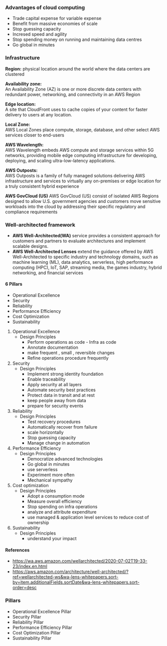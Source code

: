 ### Advantages of cloud computing

- Trade capital expense for variable expense
- Benefit from massive economies of scale
- Stop guessing capacity
- Incresed speed and agility
- Stop spending money on running and maintaining data centres
- Go global in minutes

### Infrastructure

<b>Region:</b>
 physical location around the world where the data centers are clustered
 
<b>Availability zone:</b>\
An Availability Zone (AZ) is one or more discrete data centers with redundant power, networking, and connectivity in an AWS Region

<b>Edge location:</b>\
A site that CloudFront uses to cache copies of your content for faster delivery to users at any location.

<b>Local Zone:</b>\
AWS Local Zones place compute, storage, database, and other select AWS services closer to end-users

<b>AWS Wavelength:</b>\
AWS Wavelength embeds AWS compute and storage services within 5G networks, providing mobile edge computing infrastructure for developing, deploying, and scaling ultra-low-latency applications.

<b>AWS Outposts:</b>\
AWS Outposts is a family of fully managed solutions delivering AWS infrastructure and services to virtually any on-premises or edge location for a truly consistent hybrid experience

<b>AWS GovCloud (US)</b>
AWS GovCloud (US) consist of isolated AWS Regions designed to allow U.S. government agencies and customers move sensitive workloads into the cloud by addressing their specific regulatory and compliance requirements

### Well-architected framework

- <b>AWS Well-Architected(WA)</b> service provides a consistent approach for customers and partners to evaluate architectures and implement scalable designs.
- <b>AWS Well-Architected Lenses</b> extend the guidance offered by AWS Well-Architected to specific industry and technology domains, such as machine learning (ML), data analytics, serverless, high performance computing (HPC), IoT, SAP, streaming media, the games industry, hybrid networking, and financial services

#### 6 Pillars
- Operational Excellence
- Security
- Reliability
- Performance Efficiency
- Cost Optimization
- Sustainability

1. Operational Excellence
   - Design Principles
     - Perform operations as code - Infra as code
     - Annotate documentation
     - make frequent , small , reversible changes
     - Refine operations procedure frequently
2. Security
   - Design Principles
     - Implement strong identity foundation
     - Enable traceability
     - Apply security at all layers
     - Automate security best practices
     - Protect data in transit and at rest
     - keep people away from data
     - prepare for security events
3. Reliability
   - Design Principles
     - Test recovery procedures
     - Automatically recover from failure
     - scale horizontally
     - Stop guessing capacity
     - Manage change in automation
4. Performance Efficiency
   - Design Principles
     - Democratize advanced technologies
     - Go global in minutes
     - use serverless
     - Experiment more often
     - Mechanical sympathy
5. Cost optimization
   - Design Principles
     - Adopt a consumption mode
     - Measure overall efficiency
     - Stop spending on infra operations
     - analyze and attribute expenditure
     - use managed & application level services to reduce cost of ownership
6. Sustainability
   - Design Principles
     - understand your impact

#### References

- https://wa.aws.amazon.com/wellarchitected/2020-07-02T19-33-23/index.en.html
- https://aws.amazon.com/architecture/well-architected/?ref=wellarchitected-ws&wa-lens-whitepapers.sort-by=item.additionalFields.sortDate&wa-lens-whitepapers.sort-order=desc

    
 ### Pillars
 - Operational Excellence Pillar 
 - Security Pillar
 - Reliability Pillar
 - Performance Efficiency Pillar
 - Cost Optimization Pillar
 - Sustainability Pillar  
